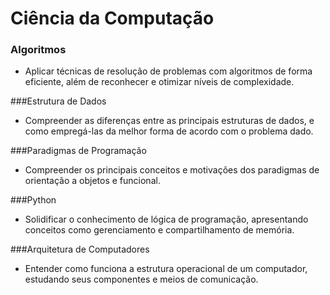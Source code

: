 # Ciência da Computação

### Algoritmos

- Aplicar técnicas de resolução de problemas com algoritmos de forma eficiente, além de reconhecer e otimizar níveis de complexidade.

###Estrutura de Dados

- Compreender as diferenças entre as principais estruturas de dados,
e como empregá-las da melhor forma de acordo com o problema dado.

###Paradigmas de Programação

- Compreender os principais conceitos e motivações dos paradigmas de orientação a objetos e funcional.

###Python

- Solidificar o conhecimento de lógica de programação, apresentando conceitos como gerenciamento e compartilhamento de memória.

###Arquitetura de Computadores

- Entender como funciona a estrutura operacional de um computador, estudando seus componentes e meios de comunicação.
